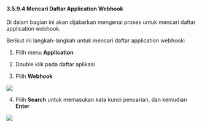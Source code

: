 #### **3.5.9.4 Mencari Daftar Application Webhook**

Di dalam bagian ini akan dijabarkan mengenai proses untuk mencari daftar application webhook.

Berikut ini langkah-langkah untuk mencari daftar application webhook:

1. Pilih menu **Application**

2. Double klik pada daftar aplikasi

3. Pilih **Webhook**

![](media/412d79c3c7b7a585772c74260a95f78d.png)

4. Pilih **Search** untuk memasukan kata kunci pencarian, dan kemudian **Enter**

![](media/9acada00ccb40d6eb8d6f2fed2a4220e.jpg)